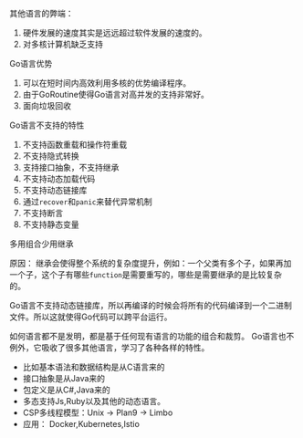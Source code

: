 
其他语言的弊端：

1. 硬件发展的速度其实是远远超过软件发展的速度的。
2. 对多核计算机缺乏支持

Go语言优势
1. 可以在短时间内高效利用多核的优势编译程序。
2. 由于GoRoutine使得Go语言对高并发的支持非常好。
3. 面向垃圾回收

Go语言不支持的特性
1. 不支持函数重载和操作符重载
2. 不支持隐式转换
3. 支持接口抽象，不支持继承
4. 不支持动态加载代码
5. 不支持动态链接库
6. 通过`recover`和`panic`来替代异常机制
7. 不支持断言
8. 不支持静态变量

多用组合少用继承

原因：
继承会使得整个系统的复杂度提升，例如：一个父类有多个子，如果再加一个子，这个子有哪些`function`是需要重写的，哪些是需要继承的是比较复杂的。

Go语言不支持动态链接库，所以再编译的时候会将所有的代码编译到一个二进制文件。所以这就使得Go代码可以跨平台运行。

如何语言都不是发明，都是基于任何现有语言的功能的组合和裁剪。
Go语言也不例外，它吸收了很多其他语言，学习了各种各样的特性。

- 比如基本语法和数据结构是从C语言来的
- 接口抽象是从Java来的
- 包定义是从C#,Java来的
- 多态支持Js,Ruby以及其他的动态语言。
- CSP多线程模型：Unix -> Plan9 -> Limbo
- 应用： Docker,Kubernetes,Istio